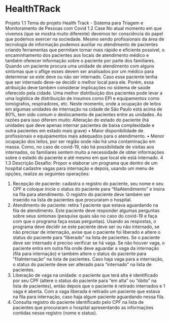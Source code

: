 # HealthTRack

 Projeto
1.1 Tema do projeto
Health Track - Sistema para Triagem e Monitoramento de Pessoas com Covid
1.2 Case
No atual momento em que vivemos (que se mostra muito diferente) devemos ter
consciência do papel que podemos exercer na sociedade. Mesmo sendo
profissionais da área de tecnologia de informação podemos auxiliar no
atendimento de pacientes criando ferramentas que permitam tornar mais rápido
e eficiente possível, o encaminhamento dos pacientes aos locais de atendimento
médico e também oferecer informação sobre o paciente por parte dos familiares.
Quando um paciente procura uma unidade de atendimento com alguns sintomas
que o aflige esses devem ser analisados por um médico para determinar se este
deve ou não ser internado.
Caso esse paciente tenha que ser internado deve-se decidir o melhor local para
ele. Porém, essa atribuição deve também considerar implicações no sistema de
saúde oferecido pela cidade. Uma melhor distribuição dos pacientes pode levar
a uma logística de distribuição de insumos como EPI e equipamentos como
tomógrafos, respiradores, etc.
Neste momento, onde a ocupação de leitos em algumas unidades de internação
na cidade de São Paulo está acima de 80%, tem sido comum o deslocamento
de pacientes entre as unidades. As razões para isso diferem muito:
Alteração do estado do paciente (há unidades que deve apenas internar
pacientes de baixa complexidade e outra pacientes em estado mais grave)
• Maior disponibilidade de profissionais e equipamentos mais adequados
para o atendimento.
• Menor ocupação dos leitos, por ser região onde não há uma
contaminação em massa.
Como, no caso de covid-19, não há possibilidade de visitas aos internados, os
familiares sentem muito a necessidade de obter informações sobre o estado do
paciente e até mesmo em que local ele está internado.
4
1.3 Descrição
Desafio: Propor e elaborar um programa que dentro de um hospital cadastre
vagas para internação e depois, usando um menu de opções, realize as
seguintes operações:
1. Recepção de paciente: cadastra o registro do paciente, seu nome e seu
CPF e coloque inicie o status do paciente para “filaAtendimento” e insira na fila
para atendimento. O registro do paciente deve também ser inserido na lista de
pacientes que procuraram o hospital.
2. Atendimento de paciente: retira 1 paciente que estava aguardando na fila
de atendimento. Este paciente deve responder algumas perguntas sobre seus
sintomas (pesquise quais são no caso do covid-19 e faça com que o programa
faça essas perguntas). Usando as respostas, o programa deve decidir se este
paciente deve ser ou não internado, se não precisar de internação, avise que o
paciente foi liberado e altere o status do paciente para “liberado” na lista de
pacientes.
Se o paciente deve ser internado é preciso verificar se há vaga. Se não houver
vaga, o paciente entra em outra fila onde deve aguardar a vaga da internação
(fila para internação) e também altere o status do paciente para
“filaInternação” na lista de pacientes.
Caso haja vaga para a internação, o status do paciente deve ser alterado para
“internado” na lista de pacientes.
3. Liberação de vaga na unidade: o paciente que terá alta é identificado por
seu CPF (altere o status do paciente para “em alta” ou “óbito” na lista de
pacientes), então depois que o paciente é retirado internados e 1 vaga é aberta.
Com a vaga liberada é retirado um paciente que estava na fila para internação,
caso haja algum paciente aguardando nessa fila.
4. Consulta registro do paciente identificado pelo CPF na lista de pacientes
que procuraram o hospital apresentando as informações contidas nesse registro
(nome e status).
